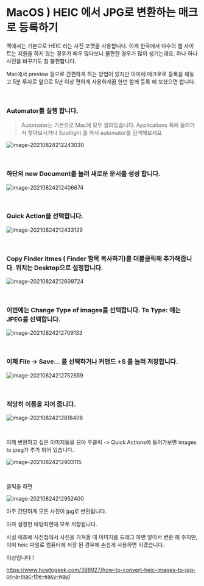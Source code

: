 # MacOS ) HEIC 에서 JPG로 변환하는 매크로 등록하기



맥에서는 기본으로 HEIC 라는 사진 포맷을 사용합니다. 이게 한국에서 다수의 웹 사이트는 지원을 하지 않는 경우가 매우 많다보니 불편한 경우가 많이 생기는데요, 하나 하나 사진을 바꾸기도 참 불편합니다.

Mac에서 preview 등으로 간편하게 하는 방법이 있지만 아이에 매크로로 등록을 해놓고 5분 투자로 앞으로 5년 이상 편하게 사용하게끔 한번 함께 등록 해 보셨으면 합니다.

​	

### Automator를 실행 합니다.

> Automator는 기본으로 Mac에 모두 깔려있습니다. Applications 쪽에 들어가서 찾아보시거나 Spotlight 를 켜서 automator를 검색해보세요



![image-20210824212243030](https://raw.githubusercontent.com/Shane-Park/markdownBlog/master/OS/mac/tips/heicToJpg.assets/image-20210824212243030.png)

​	

### 하단의 new Document를 눌러 새로운 문서를 생성 합니다.

![image-20210824212406674](https://raw.githubusercontent.com/Shane-Park/markdownBlog/master/OS/mac/tips/heicToJpg.assets/image-20210824212406674.png)

​	

### Quick Action을 선택합니다.

![image-20210824212433129](https://raw.githubusercontent.com/Shane-Park/markdownBlog/master/OS/mac/tips/heicToJpg.assets/image-20210824212433129.png)

​	

### Copy Finder itmes ( Finder 항목 복사하기)를 더블클릭해 추가해줍니다. 위치는 Desktop으로 설정합니다.

![image-20210824212609724](https://raw.githubusercontent.com/Shane-Park/markdownBlog/master/OS/mac/tips/heicToJpg.assets/image-20210824212609724.png)

​		

### 이번에는 Change Type of images를 선택합니다. To Type: 에는 JPEG를 선택합니다.

![image-20210824212709133](https://raw.githubusercontent.com/Shane-Park/markdownBlog/master/OS/mac/tips/heicToJpg.assets/image-20210824212709133.png)

​	

### 이제 File -> Save... 를 선택하거나 커맨드 +S 를 눌러 저장합니다.

![image-20210824212752859](https://raw.githubusercontent.com/Shane-Park/markdownBlog/master/OS/mac/tips/heicToJpg.assets/image-20210824212752859.png)

​	

### 적당히 이름을 지어 줍니다.

![image-20210824212818406](https://raw.githubusercontent.com/Shane-Park/markdownBlog/master/OS/mac/tips/heicToJpg.assets/image-20210824212818406.png)

​	

이제  변환하고 싶은 이미지들을 모아 우클릭 -> Quick Actions에 들어가보면 images to jpeg가 추가 되어 있습니다.

![image-20210824212903115](https://raw.githubusercontent.com/Shane-Park/markdownBlog/master/OS/mac/tips/heicToJpg.assets/image-20210824212903115.png)

​	

클릭을 하면	

![image-20210824212952400](https://raw.githubusercontent.com/Shane-Park/markdownBlog/master/OS/mac/tips/heicToJpg.assets/image-20210824212952400.png)

아주 간단하게 모든 사진이 jpg로 변환됩니다.

아까 설정한 바탕화면에 모두 저장됩니다.



사실 애초에 사진첩에서 사진을 가져올 때 이미지를 드래그 하면 알아서 변환 해 주지만, 이미 heic 파일로 컴퓨터에 저장 된 경우에 손쉽게 사용하면 되겠습니다.

이상입니다 !



https://www.howtogeek.com/398927/how-to-convert-heic-images-to-jpg-on-a-mac-the-easy-way/